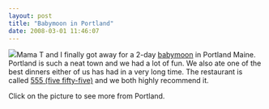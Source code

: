 ```yaml
---
layout: post
title: "Babymoon in Portland"
date: 2008-03-01 11:46:07
---
```

[![](http://thecave.smugmug.com/photos/260500634_vcc4y-Th.jpg)](http://thecave.smugmug.com/gallery/4433186_MQWid)Mama T and I finally got away for a 2-day [babymoon](http://en.wikipedia.org/wiki/Babymoon) in Portland Maine. Portland is such a neat town and we had a lot of fun. We also ate one of the best dinners either of us has had in a very long time. The restaurant is called [555 (five fifty-five)](http://www.fivefifty-five.com/) and we both highly recommend it.

Click on the picture to see more from Portland.
